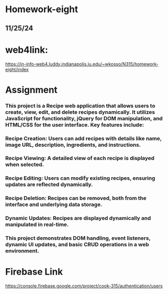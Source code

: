 # Homework-eight

## 11/25/24

# web4link: 
https://in-info-web4.luddy.indianapolis.iu.edu/~wkosso/N315/homework-eight/index


# Assignment

### This project is a Recipe web application that allows users to create, view, edit, and delete recipes dynamically. It utilizes JavaScript for functionality, jQuery for DOM manipulation, and HTML/CSS for the user interface. Key features include:

### Recipe Creation: Users can add recipes with details like name, image URL, description, ingredients, and instructions.

### Recipe Viewing: A detailed view of each recipe is displayed when selected.

### Recipe Editing: Users can modify existing recipes, ensuring updates are reflected dynamically.

### Recipe Deletion: Recipes can be removed, both from the interface and underlying data storage.

### Dynamic Updates: Recipes are displayed dynamically and manipulated in real-time.
### This project demonstrates DOM handling, event listeners, dynamic UI updates, and basic CRUD operations in a web environment.

# Firebase Link
https://console.firebase.google.com/project/cook-315/authentication/users